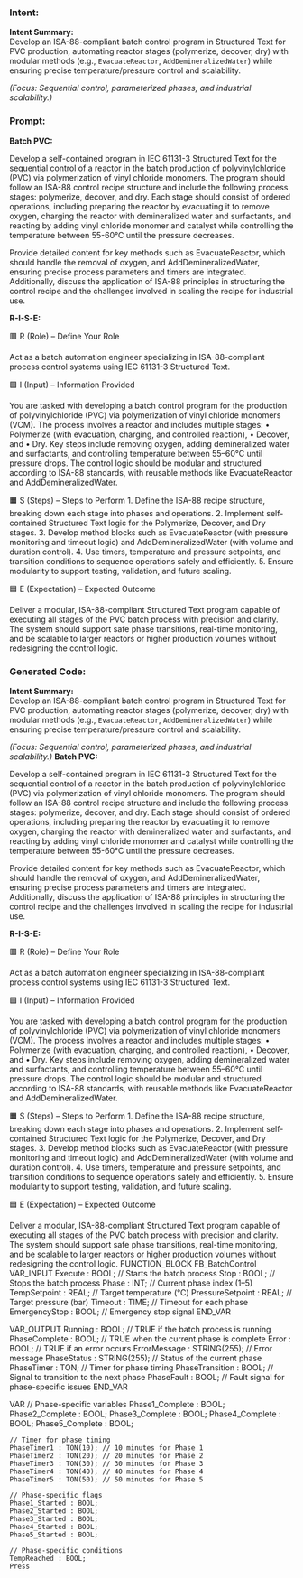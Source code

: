 ### Intent:
**Intent Summary:**  
Develop an ISA-88-compliant batch control program in Structured Text for PVC production, automating reactor stages (polymerize, decover, dry) with modular methods (e.g., `EvacuateReactor`, `AddDemineralizedWater`) while ensuring precise temperature/pressure control and scalability.  

*(Focus: Sequential control, parameterized phases, and industrial scalability.)*

### Prompt:
**Batch PVC:**

Develop a self-contained program in IEC 61131-3 Structured Text for the sequential control of a reactor in the batch production of polyvinylchloride (PVC) via polymerization of vinyl chloride monomers. The program should follow an ISA-88 control recipe structure and include the following process stages: polymerize, decover, and dry. Each stage should consist of ordered operations, including preparing the reactor by evacuating it to remove oxygen, charging the reactor with demineralized water and surfactants, and reacting by adding vinyl chloride monomer and catalyst while controlling the temperature between 55-60°C until the pressure decreases.

Provide detailed content for key methods such as EvacuateReactor, which should handle the removal of oxygen, and AddDemineralizedWater, ensuring precise process parameters and timers are integrated. Additionally, discuss the application of ISA-88 principles in structuring the control recipe and the challenges involved in scaling the recipe for industrial use.

**R-I-S-E:**

🟥 R (Role) – Define Your Role

Act as a batch automation engineer specializing in ISA-88-compliant process control systems using IEC 61131-3 Structured Text.

🟩 I (Input) – Information Provided

You are tasked with developing a batch control program for the production of polyvinylchloride (PVC) via polymerization of vinyl chloride monomers (VCM). The process involves a reactor and includes multiple stages:
	•	Polymerize (with evacuation, charging, and controlled reaction),
	•	Decover, and
	•	Dry.
Key steps include removing oxygen, adding demineralized water and surfactants, and controlling temperature between 55–60°C until pressure drops. The control logic should be modular and structured according to ISA-88 standards, with reusable methods like EvacuateReactor and AddDemineralizedWater.

🟧 S (Steps) – Steps to Perform
	1.	Define the ISA-88 recipe structure, breaking down each stage into phases and operations.
	2.	Implement self-contained Structured Text logic for the Polymerize, Decover, and Dry stages.
	3.	Develop method blocks such as EvacuateReactor (with pressure monitoring and timeout logic) and AddDemineralizedWater (with volume and duration control).
	4.	Use timers, temperature and pressure setpoints, and transition conditions to sequence operations safely and efficiently.
	5.	Ensure modularity to support testing, validation, and future scaling.

🟦 E (Expectation) – Expected Outcome

Deliver a modular, ISA-88-compliant Structured Text program capable of executing all stages of the PVC batch process with precision and clarity. The system should support safe phase transitions, real-time monitoring, and be scalable to larger reactors or higher production volumes without redesigning the control logic.

### Generated Code:
**Intent Summary:**  
Develop an ISA-88-compliant batch control program in Structured Text for PVC production, automating reactor stages (polymerize, decover, dry) with modular methods (e.g., `EvacuateReactor`, `AddDemineralizedWater`) while ensuring precise temperature/pressure control and scalability.  

*(Focus: Sequential control, parameterized phases, and industrial scalability.)*
**Batch PVC:**

Develop a self-contained program in IEC 61131-3 Structured Text for the sequential control of a reactor in the batch production of polyvinylchloride (PVC) via polymerization of vinyl chloride monomers. The program should follow an ISA-88 control recipe structure and include the following process stages: polymerize, decover, and dry. Each stage should consist of ordered operations, including preparing the reactor by evacuating it to remove oxygen, charging the reactor with demineralized water and surfactants, and reacting by adding vinyl chloride monomer and catalyst while controlling the temperature between 55-60°C until the pressure decreases.

Provide detailed content for key methods such as EvacuateReactor, which should handle the removal of oxygen, and AddDemineralizedWater, ensuring precise process parameters and timers are integrated. Additionally, discuss the application of ISA-88 principles in structuring the control recipe and the challenges involved in scaling the recipe for industrial use.

**R-I-S-E:**

🟥 R (Role) – Define Your Role

Act as a batch automation engineer specializing in ISA-88-compliant process control systems using IEC 61131-3 Structured Text.

🟩 I (Input) – Information Provided

You are tasked with developing a batch control program for the production of polyvinylchloride (PVC) via polymerization of vinyl chloride monomers (VCM). The process involves a reactor and includes multiple stages:
	•	Polymerize (with evacuation, charging, and controlled reaction),
	•	Decover, and
	•	Dry.
Key steps include removing oxygen, adding demineralized water and surfactants, and controlling temperature between 55–60°C until pressure drops. The control logic should be modular and structured according to ISA-88 standards, with reusable methods like EvacuateReactor and AddDemineralizedWater.

🟧 S (Steps) – Steps to Perform
	1.	Define the ISA-88 recipe structure, breaking down each stage into phases and operations.
	2.	Implement self-contained Structured Text logic for the Polymerize, Decover, and Dry stages.
	3.	Develop method blocks such as EvacuateReactor (with pressure monitoring and timeout logic) and AddDemineralizedWater (with volume and duration control).
	4.	Use timers, temperature and pressure setpoints, and transition conditions to sequence operations safely and efficiently.
	5.	Ensure modularity to support testing, validation, and future scaling.

🟦 E (Expectation) – Expected Outcome

Deliver a modular, ISA-88-compliant Structured Text program capable of executing all stages of the PVC batch process with precision and clarity. The system should support safe phase transitions, real-time monitoring, and be scalable to larger reactors or higher production volumes without redesigning the control logic.
FUNCTION_BLOCK FB_BatchControl
VAR_INPUT
    Execute : BOOL; // Starts the batch process
    Stop : BOOL;    // Stops the batch process
    Phase : INT;    // Current phase index (1–5)
    TempSetpoint : REAL; // Target temperature (°C)
    PressureSetpoint : REAL; // Target pressure (bar)
    Timeout : TIME; // Timeout for each phase
    EmergencyStop : BOOL; // Emergency stop signal
END_VAR

VAR_OUTPUT
    Running : BOOL; // TRUE if the batch process is running
    PhaseComplete : BOOL; // TRUE when the current phase is complete
    Error : BOOL; // TRUE if an error occurs
    ErrorMessage : STRING(255); // Error message
    PhaseStatus : STRING(255); // Status of the current phase
    PhaseTimer : TON; // Timer for phase timing
    PhaseTransition : BOOL; // Signal to transition to the next phase
    PhaseFault : BOOL; // Fault signal for phase-specific issues
END_VAR

VAR
    // Phase-specific variables
    Phase1_Complete : BOOL;
    Phase2_Complete : BOOL;
    Phase3_Complete : BOOL;
    Phase4_Complete : BOOL;
    Phase5_Complete : BOOL;

    // Timer for phase timing
    PhaseTimer1 : TON(10); // 10 minutes for Phase 1
    PhaseTimer2 : TON(20); // 20 minutes for Phase 2
    PhaseTimer3 : TON(30); // 30 minutes for Phase 3
    PhaseTimer4 : TON(40); // 40 minutes for Phase 4
    PhaseTimer5 : TON(50); // 50 minutes for Phase 5

    // Phase-specific flags
    Phase1_Started : BOOL;
    Phase2_Started : BOOL;
    Phase3_Started : BOOL;
    Phase4_Started : BOOL;
    Phase5_Started : BOOL;

    // Phase-specific conditions
    TempReached : BOOL;
    Press
